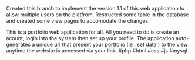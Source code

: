 Created this branch to implement the version 1.1 of this web application to allow multiple users on the platfrom.
Restructed some table in the database and created some view pages to accomodate the changes.

This is a portfolio web application for all. All you need to do is create an acount, login into the system then set up your profile.
The application auto-generates a unique url that present your portfolio (ie : set data ) to the view anytime the website is accessed via your link.
#php #html #css #js #mysql 
